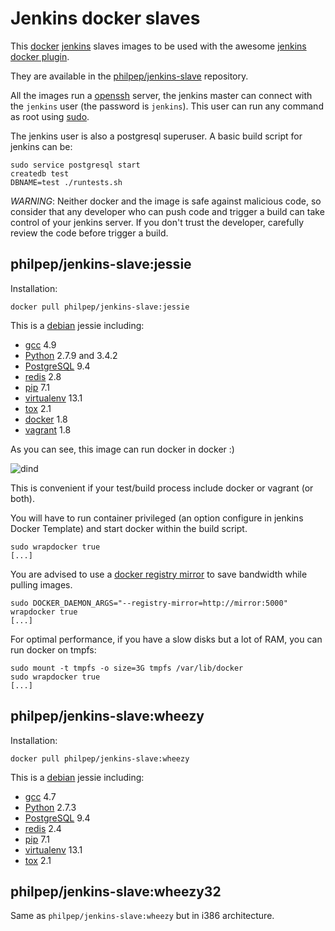 Jenkins docker slaves
=====================

This [docker](https://www.docker.com/) [jenkins](https://jenkins-ci.org) slaves
images to be used with the awesome [jenkins docker
plugin](https://wiki.jenkins-ci.org/display/JENKINS/Docker+Plugin>).

They are available in the
[philpep/jenkins-slave](https://registry.hub.docker.com/u/philpep/jenkins-slave/)
repository.

All the images run a [openssh](http://www.openssh.com) server, the jenkins
master can connect with the `jenkins` user (the password is `jenkins`). This
user can run any command as root using [sudo](http://www.sudo.ws).

The jenkins user is also a postgresql superuser. A basic build script for jenkins can be:

    sudo service postgresql start
    createdb test
    DBNAME=test ./runtests.sh


*WARNING*: Neither docker and the image is safe against malicious code, so
consider that any developer who can push code and trigger a build can take
control of your jenkins server. If you don't trust the developer, carefully
review the code before trigger a build.


philpep/jenkins-slave:jessie
----------------------------

Installation:

    docker pull philpep/jenkins-slave:jessie

This is a [debian](https://debian.org) jessie including:

  * [gcc](https://gcc.gnu.org/) 4.9
  * [Python](https://python.org) 2.7.9 and 3.4.2
  * [PostgreSQL](http://www.postgresql.org) 9.4
  * [redis](http://redis.io) 2.8
  * [pip](https://pip.pypa.io/en/stable/) 7.1
  * [virtualenv](https://virtualenv.pypa.io) 13.1
  * [tox](https://tox.readthedocs.org) 2.1
  * [docker](https://www.docker.com/) 1.8
  * [vagrant](https://www.vagrantup.com) 1.8

As you can see, this image can run docker in docker :)

![dind](http://dl.philpep.org/docker-meme.jpg)

This is convenient if your test/build process include docker or vagrant (or
both).

You will have to run container privileged (an option configure in jenkins
Docker Template) and start docker within the build script.

    sudo wrapdocker true
    [...]

You are advised to use a [docker registry
mirror](https://docs.docker.com/articles/registry_mirror/) to save bandwidth
while pulling images.

    sudo DOCKER_DAEMON_ARGS="--registry-mirror=http://mirror:5000" wrapdocker true
    [...]


For optimal performance, if you have a slow disks but a lot of RAM, you can run docker on tmpfs:

    sudo mount -t tmpfs -o size=3G tmpfs /var/lib/docker
    sudo wrapdocker true
    [...]


philpep/jenkins-slave:wheezy
----------------------------

Installation:

    docker pull philpep/jenkins-slave:wheezy

This is a [debian](https://debian.org) jessie including:

  * [gcc](https://gcc.gnu.org/) 4.7
  * [Python](https://python.org) 2.7.3
  * [PostgreSQL](http://www.postgresql.org) 9.4
  * [redis](http://redis.io) 2.4
  * [pip](https://pip.pypa.io/en/stable/) 7.1
  * [virtualenv](https://virtualenv.pypa.io) 13.1
  * [tox](https://tox.readthedocs.org) 2.1


philpep/jenkins-slave:wheezy32
------------------------------

Same as `philpep/jenkins-slave:wheezy` but in i386 architecture.
